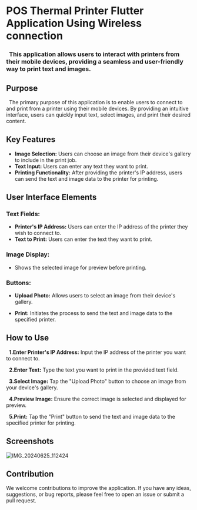 # POS Thermal Printer Flutter Application Using Wireless connection


 ### &nbsp;   This application allows users to interact with printers from their mobile devices, providing a seamless and user-friendly way to print text and images.

## Purpose
  &nbsp; The primary purpose of this application is to enable users to connect to and print from a printer using their mobile devices. By providing an intuitive interface, users can quickly input text, select images, and print their desired content.

## Key Features
+ **Image Selection:** Users can choose an image from their device's gallery to include in the print job.
+ **Text Input:** Users can enter any text they want to print.
+ **Printing Functionality:** After providing the printer's IP address, users can send the text and image data to the printer for printing.
  
##  User Interface Elements
###  Text Fields:
  + **Printer's IP Address:** Users can enter the IP address of the printer they wish to connect to.
  +  **Text to Print:** Users can enter the text they want to print.
### Image Display:
  + Shows the selected image for preview before printing.
### Buttons:
  + **Upload Photo:** Allows users to select an image from their device's gallery.

+ **Print:** Initiates the process to send the text and image data to the specified printer.

## How to Use
&nbsp; **1.Enter Printer's IP Address:** Input the IP address of the printer you want to connect to.

&nbsp; **2.Enter Text:** Type the text you want to print in the provided text field.

&nbsp; **3.Select Image:** Tap the "Upload Photo" button to choose an image from your device's gallery.

&nbsp; **4.Preview Image:** Ensure the correct image is selected and displayed for preview.

&nbsp; **5.Print:** Tap the "Print" button to send the text and image data to the specified printer for printing.

## Screenshots
![IMG_20240625_112424](https://github.com/poovandrang/POS-Thermal-Printer-Flutter-Using-Wireless-Connection/assets/136569530/c52e90fd-c5a2-4343-8dd4-78aa4cbb66a8)


## Contribution
We welcome contributions to improve the application. If you have any ideas, suggestions, or bug reports, please feel free to open an issue or submit a pull request.
